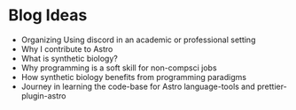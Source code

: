 # Blog Ideas

- Organizing Using discord in an academic or professional setting 
- Why I contribute to Astro
- What is synthetic biology?
- Why programming is a soft skill for non-compsci jobs
- How synthetic biology benefits from programming paradigms
- Journey in learning the code-base for Astro language-tools and prettier-plugin-astro
